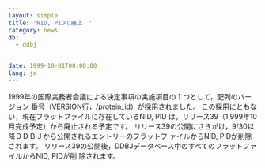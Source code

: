 ```yaml
---
layout: simple
title: 'NID, PIDの廃止　'
category: news
db:
  - ddbj


date: 1999-10-01T00:00:00
lang: ja
---
```


1999年の国際実務者会議による決定事項の実施項目の１つとして，配列のバージョン 番号（VERSION行，/protein_id）が採用されました。 この採用にともない，現在フラットファイルに存在しているNID, PID は，リリース39（1 999年10月完成予定）から廃止される予定です。 リリース39の公開にさきがけ，9/30以降ＤＤＢＪから公開されるエントリーのフラットフ ァイルからNID, PIDが削除されます。 リリース39の公開後，DDBJデータベース中のすべてのフラットファイルからNID, PIDが削 除されます。
